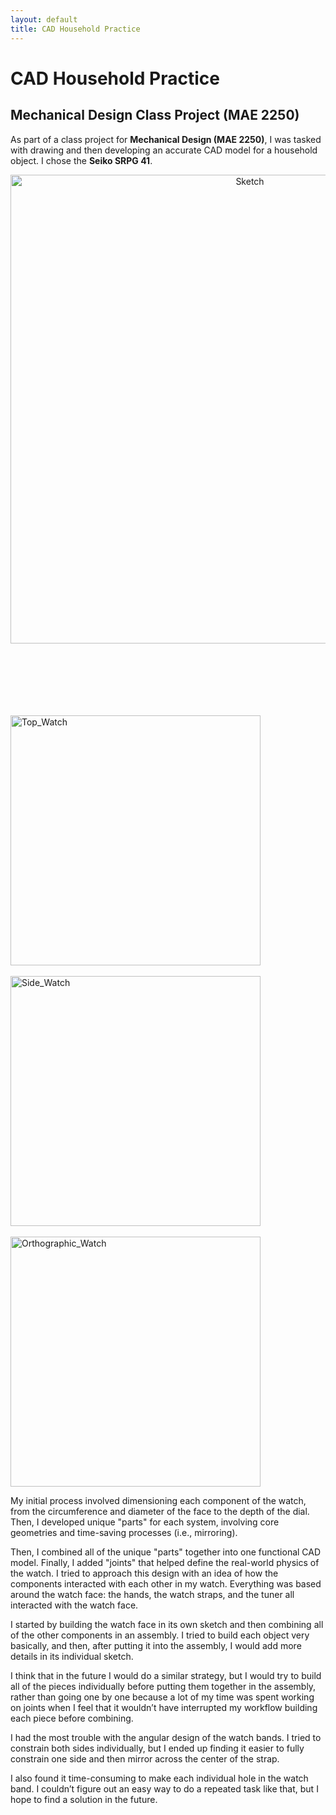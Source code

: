 ```yaml
---
layout: default
title: CAD Household Practice
---
```


# CAD Household Practice

## Mechanical Design Class Project (MAE 2250)

As part of a class project for **Mechanical Design (MAE 2250)**, I was tasked with drawing and then developing an accurate CAD model for a household object. I chose the **Seiko SRPG 41**.

<div style="text-align: center;">
  <img src="https://github.com/user-attachments/assets/c50f3753-8085-4589-8e63-f6b7b236c859" alt="Sketch" width="750" />
</div>

<br><br><br>
<div style="margin-top: 50px;">
  <img src="https://github.com/user-attachments/assets/603d6336-1bd5-400f-808a-8a3c41ae9f22" alt="Top_Watch" width="400"/><br><br>
  <img src="https://github.com/user-attachments/assets/da8bac64-f5b4-4017-bc37-f07f6d38c668" alt="Side_Watch" width="400"/><br><br>
  <img src="https://github.com/user-attachments/assets/de22a7a9-a32a-4f9e-8263-a322559d25af" alt="Orthographic_Watch" width="400"/>
</div>


My initial process involved dimensioning each component of the watch, from the circumference and diameter of the face to the depth of the dial. Then, I developed unique "parts" for each system, involving core geometries and time-saving processes (i.e., mirroring).

Then, I combined all of the unique "parts" together into one functional CAD model. Finally, I added "joints" that helped define the real-world physics of the watch. I tried to approach this design with an idea of how the components interacted with each other in my watch. Everything was based around the watch face: the hands, the watch straps, and the tuner all interacted with the watch face.

I started by building the watch face in its own sketch and then combining all of the other components in an assembly. I tried to build each object very basically, and then, after putting it into the assembly, I would add more details in its individual sketch.

I think that in the future I would do a similar strategy, but I would try to build all of the pieces individually before putting them together in the assembly, rather than going one by one because a lot of my time was spent working on joints when I feel that it wouldn’t have interrupted my workflow building each piece before combining.

I had the most trouble with the angular design of the watch bands. I tried to constrain both sides individually, but I ended up finding it easier to fully constrain one side and then mirror across the center of the strap.

I also found it time-consuming to make each individual hole in the watch band. I couldn’t figure out an easy way to do a repeated task like that, but I hope to find a solution in the future.

